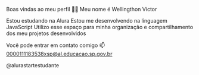 Boas vindas ao meu perfil 💙💙
Meu nome é Wellingthon Victor

Estou estudando na Alura
Estou me desenvolvendo na linguagem JavaScript
Utilizo esse espaço para minha organização e compartilhamento dos meu projetos desenvolvidos

Você pode entrar em contato comigo 📫
0000111183538xsp@al.educacao.sp.gov.br

@alurastartestudante

